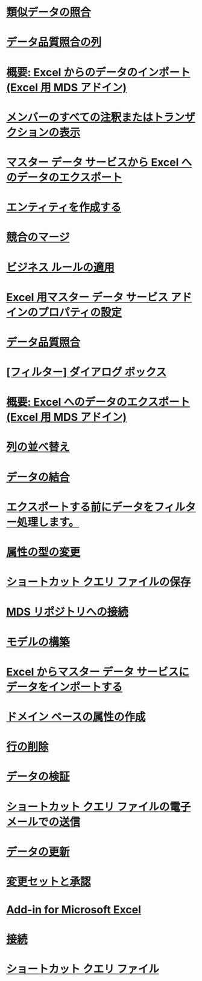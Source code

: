 # [類似データの照合](match-similar-data-mds-add-in-for-excel.md)
# [データ品質照合の列](data-quality-matching-columns-mds-add-in-for-excel.md)
# [概要: Excel からのデータのインポート(Excel 用 MDS アドイン)](overview-importing-data-from-excel-mds-add-in-for-excel.md)
# [メンバーのすべての注釈またはトランザクションの表示](view-all-annotations-or-transactions-for-a-member-mds-add-in-for-excel.md)
# [マスター データ サービスから Excel へのデータのエクスポート](export-data-to-excel-from-master-data-services.md)
# [エンティティを作成する](create-an-entity-mds-add-in-for-excel.md)
# [競合のマージ](merge-conflicts-mds-add-in-for-excel.md)
# [ビジネス ルールの適用](apply-business-rules-mds-add-in-for-excel.md)
# [Excel 用マスター データ サービス アドインのプロパティの設定](setting-properties-for-master-data-services-add-in-for-excel.md)
# [データ品質照合](data-quality-matching-in-the-mds-add-in-for-excel.md)
# [[フィルター] ダイアログ ボックス](filter-dialog-box-mds-add-in-for-excel.md)
# [概要: Excel へのデータのエクスポート (Excel 用 MDS アドイン)](overview-exporting-data-to-excel-mds-add-in-for-excel.md)
# [列の並べ替え](reorder-columns-mds-add-in-for-excel.md)
# [データの結合](combine-data-mds-add-in-for-excel.md)
# [エクスポートする前にデータをフィルター処理します。](filter-data-before-exporting-mds-add-in-for-excel.md)
# [属性の型の変更](change-the-attribute-type-mds-add-in-for-excel.md)
# [ショートカット クエリ ファイルの保存](save-a-shortcut-query-file-mds-add-in-for-excel.md)
# [MDS リポジトリへの接続](connect-to-an-mds-repository-mds-add-in-for-excel.md)
# [モデルの構築](building-a-model-mds-add-in-for-excel.md)
# [Excel からマスター データ サービスにデータをインポートする](import-data-from-excel-to-master-data-services-mds-add-in-for-excel.md)
# [ドメイン ベースの属性の作成](create-a-domain-based-attribute-mds-add-in-for-excel.md)
# [行の削除](delete-a-row-mds-add-in-for-excel.md)
# [データの検証](validating-data-mds-add-in-for-excel.md)
# [ショートカット クエリ ファイルの電子メールでの送信](email-a-shortcut-query-file-mds-add-in-for-excel.md)
# [データの更新](refreshing-data-mds-add-in-for-excel.md)
# [変更セットと承認](change-sets-and-approval-mds-add-in-for-excel.md)
# [Add-in for Microsoft Excel](master-data-services-add-in-for-microsoft-excel.md)
# [接続](connections-mds-add-in-for-excel.md)
# [ショートカット クエリ ファイル](shortcut-query-files-mds-add-in-for-excel.md)
